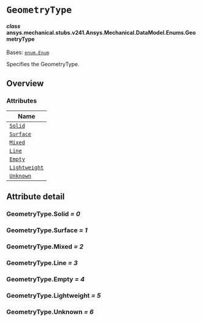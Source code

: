 # `GeometryType`

<a id="ansys.mechanical.stubs.v241.Ansys.Mechanical.DataModel.Enums.GeometryType"></a>

#### *class* ansys.mechanical.stubs.v241.Ansys.Mechanical.DataModel.Enums.GeometryType

Bases: [`enum.Enum`](https://docs.python.org/3/library/enum.html#enum.Enum)

Specifies the GeometryType.

<!-- !! processed by numpydoc !! -->

<a id="overview"></a>

## Overview

### Attributes

| Name |
| -------------------------------------------- |
| [`Solid`](#GeometryType.Solid) |
| [`Surface`](#GeometryType.Surface) |
| [`Mixed`](#GeometryType.Mixed) |
| [`Line`](#GeometryType.Line) |
| [`Empty`](#GeometryType.Empty) |
| [`Lightweight`](#GeometryType.Lightweight) |
| [`Unknown`](#GeometryType.Unknown) |

<a id="attribute-detail"></a>

## Attribute detail

<a id="GeometryType.Solid"></a>

### GeometryType.Solid *= 0*

<a id="GeometryType.Surface"></a>

### GeometryType.Surface *= 1*

<a id="GeometryType.Mixed"></a>

### GeometryType.Mixed *= 2*

<a id="GeometryType.Line"></a>

### GeometryType.Line *= 3*

<a id="GeometryType.Empty"></a>

### GeometryType.Empty *= 4*

<a id="GeometryType.Lightweight"></a>

### GeometryType.Lightweight *= 5*

<a id="GeometryType.Unknown"></a>

### GeometryType.Unknown *= 6*


